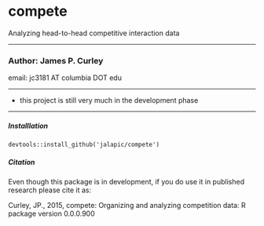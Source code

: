 # compete
Analyzing head-to-head competitive interaction data

-----
### Author: James P. Curley
email:  jc3181  AT columbia DOT edu


-----
* this project is still very much in the development phase


-----
##### Installlation
```
devtools::install_github('jalapic/compete')
```


##### Citation
Even though this package is in development, if you do use it in published research please cite it as:

Curley, JP., 2015, compete: Organizing and analyzing competition data: R package version 0.0.0.900
